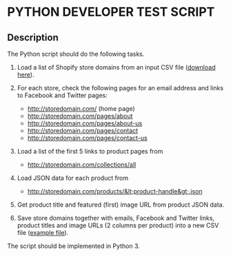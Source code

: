 # PYTHON DEVELOPER TEST SCRIPT

## Description

The Python script should do the following tasks.

1. Load a list of Shopify store domains from an input CSV file ([download here](./misc/source.csv)).

2. For each store, check the following pages for an email address and links to Facebook and Twitter pages:
    - http://storedomain.com/ (home page)
    - http://storedomain.com/pages/about
    - http://storedomain.com/pages/about-us
    - http://storedomain.com/pages/contact
    - http://storedomain.com/pages/contact-us

3. Load a list of the first 5 links to product pages from
    - http://storedomain.com/collections/all

4. Load JSON data for each product from
    - http://storedomain.com/products/&lt;product-handle&gt;.json

5. Get product title and featured (first) image URL from product JSON data.

6. Save store domains together with emails, Facebook and Twitter links, product titles and image URLs (2 columns per product) into a new CSV file ([example file](./misc/source-out.csv)).

The script should be implemented in Python 3.
